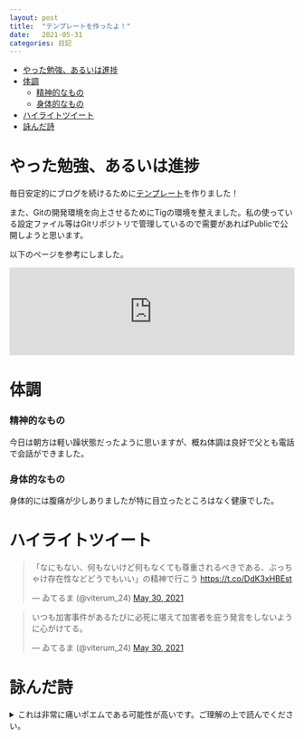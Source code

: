 ```yaml
---
layout: post
title:  "テンプレートを作ったよ！"
date:   2021-05-31
categories: 日記
---
```


<!-- START doctoc generated TOC please keep comment here to allow auto update -->
<!-- DON'T EDIT THIS SECTION, INSTEAD RE-RUN doctoc TO UPDATE -->

- [やった勉強、あるいは進捗](#%E3%82%84%E3%81%A3%E3%81%9F%E5%8B%89%E5%BC%B7%E3%81%82%E3%82%8B%E3%81%84%E3%81%AF%E9%80%B2%E6%8D%97)
- [体調](#%E4%BD%93%E8%AA%BF)
    - [精神的なもの](#%E7%B2%BE%E7%A5%9E%E7%9A%84%E3%81%AA%E3%82%82%E3%81%AE)
    - [身体的なもの](#%E8%BA%AB%E4%BD%93%E7%9A%84%E3%81%AA%E3%82%82%E3%81%AE)
- [ハイライトツイート](#%E3%83%8F%E3%82%A4%E3%83%A9%E3%82%A4%E3%83%88%E3%83%84%E3%82%A4%E3%83%BC%E3%83%88)
- [詠んだ詩](#%E8%A9%A0%E3%82%93%E3%81%A0%E8%A9%A9)

<!-- END doctoc generated TOC please keep comment here to allow auto update -->

# やった勉強、あるいは進捗

  毎日安定的にブログを続けるために[テンプレート](https://raw.githubusercontent.com/anosatsuk124/anosatsuk124.github.io/main/_posts/template.md)を作りました！

  また、Gitの開発環境を向上させるためにTigの環境を整えました。私の使っている設定ファイル等はGitリポジトリで管理しているので需要があればPublicで公開しようと思います。

以下のページを参考にしました。

<iframe style="width:100%;height:155px;max-width:100%;margin:0 0 1.7rem;display:block;" title="%title%" src="http://hatenablog.com/embed?url=https://qiita.com/lighttiger2505/items/383e28f093b03188fc6b" width="300" height="150" frameborder="0" scrolling="no"></iframe>

# 体調

### 精神的なもの

  今日は朝方は軽い躁状態だったように思いますが、概ね体調は良好で父とも電話で会話ができました。

### 身体的なもの

  身体的には腹痛が少しありましたが特に目立ったところはなく健康でした。

# ハイライトツイート

<blockquote class="twitter-tweet"><p lang="ja" dir="ltr">「なにもない、何もないけど何もなくても尊重されるべきである、ぶっちゃけ存在性などどうでもいい」の精神で行こう <a href="https://t.co/DdK3xHBEst">https://t.co/DdK3xHBEst</a></p>&mdash; ゐてるま (@viterum_24) <a href="https://twitter.com/viterum_24/status/1398961423900844037?ref_src=twsrc%5Etfw">May 30, 2021</a></blockquote> <script async src="https://platform.twitter.com/widgets.js" charset="utf-8"></script> 

<blockquote class="twitter-tweet"><p lang="ja" dir="ltr">いつも加害事件があるたびに必死に堪えて加害者を庇う発言をしないように心がけてる。</p>&mdash; ゐてるま (@viterum_24) <a href="https://twitter.com/viterum_24/status/1398841492953653249?ref_src=twsrc%5Etfw">May 30, 2021</a></blockquote> <script async src="https://platform.twitter.com/widgets.js" charset="utf-8"></script> 

# 詠んだ詩

<details>
<summary>これは非常に痛いポエムである可能性が高いです。ご理解の上で読んでください。</summary>

<blockquote>
<blockquote>
<p></p>
<p>あなたのはじめと、あなたのおわりを。</p>
<p>わたしのはじめと、わたしのおわりを。</p>
<p>ともにあるように、ともにおわろうと。</p>
<p>わたしらだけで世のおわりをみようね。</p>
<p>わたししかしらぬ、ものはないように。</p>
<p>あなたしかしらぬ、ものもないように。</p>
<p>わたしらしかしらぬ、ものをみようね。</p>
</blockquote>
<p>2021-05-31-00:31 あの</p>
</blockquote>

</details>
